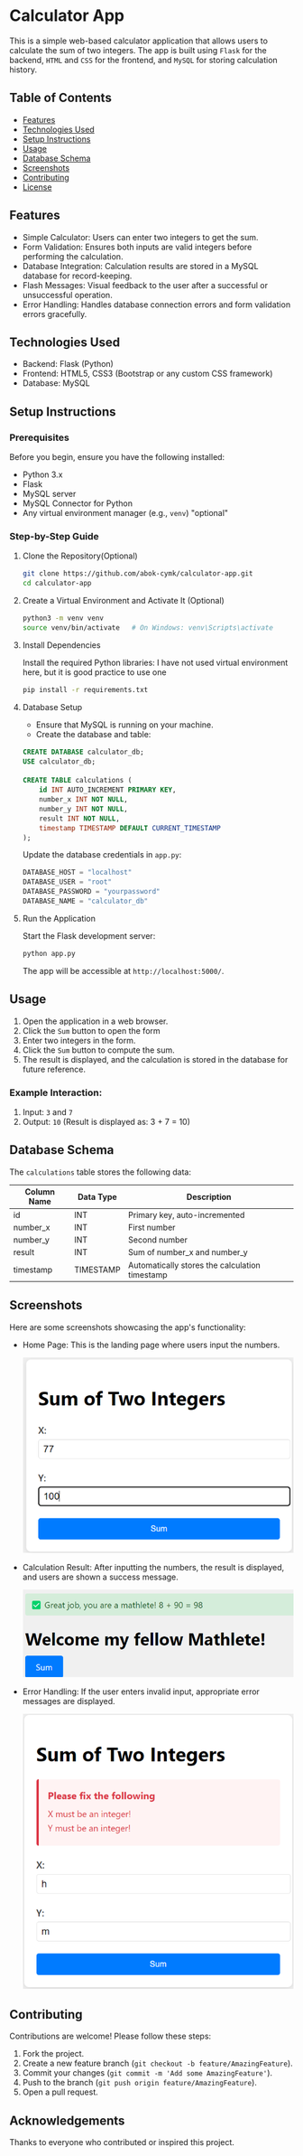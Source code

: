 # Calculator App

This is a simple web-based calculator application that allows users to calculate the sum of two integers. The app is built using `Flask` for the backend, `HTML` and `CSS` for the frontend, and `MySQL` for storing calculation history.

## Table of Contents
- [Features](#features)
- [Technologies Used](#technologies-used)
- [Setup Instructions](#setup-instructions)
- [Usage](#usage)
- [Database Schema](#database-schema)
- [Screenshots](#screenshots)
- [Contributing](#contributing)
- [License](#license)

## Features

- Simple Calculator: Users can enter two integers to get the sum.
- Form Validation: Ensures both inputs are valid integers before performing the calculation.
- Database Integration: Calculation results are stored in a MySQL database for record-keeping.
- Flash Messages: Visual feedback to the user after a successful or unsuccessful operation.
- Error Handling: Handles database connection errors and form validation errors gracefully.

## Technologies Used

- Backend: Flask (Python)
- Frontend: HTML5, CSS3 (Bootstrap or any custom CSS framework)
- Database: MySQL

## Setup Instructions

### Prerequisites

Before you begin, ensure you have the following installed:
- Python 3.x
- Flask
- MySQL server
- MySQL Connector for Python
- Any virtual environment manager (e.g., `venv`) "optional"

### Step-by-Step Guide

1. Clone the Repository(Optional)

   ```bash
   git clone https://github.com/abok-cymk/calculator-app.git
   cd calculator-app
   ```

2. Create a Virtual Environment and Activate It (Optional)

   ```bash
   python3 -m venv venv
   source venv/bin/activate   # On Windows: venv\Scripts\activate
   ```

3. Install Dependencies

   Install the required Python libraries:
   I have not used virtual environment here, but it is good practice to use one

   ```bash
   pip install -r requirements.txt
   ```

4. Database Setup

   - Ensure that MySQL is running on your machine.
   - Create the database and table:

   ```sql
   CREATE DATABASE calculator_db;
   USE calculator_db;

   CREATE TABLE calculations (
       id INT AUTO_INCREMENT PRIMARY KEY,
       number_x INT NOT NULL,
       number_y INT NOT NULL,
       result INT NOT NULL,
       timestamp TIMESTAMP DEFAULT CURRENT_TIMESTAMP
   );
   ```

   Update the database credentials in `app.py`:

   ```python
   DATABASE_HOST = "localhost"
   DATABASE_USER = "root"
   DATABASE_PASSWORD = "yourpassword"
   DATABASE_NAME = "calculator_db"
   ```

5. Run the Application

   Start the Flask development server:

   ```bash
   python app.py
   ```

   The app will be accessible at `http://localhost:5000/`.



## Usage

1. Open the application in a web browser.
2. Click the `Sum` button to open the form
3. Enter two integers in the form.
4. Click the `Sum` button to compute the sum.
5. The result is displayed, and the calculation is stored in the database for future reference.

### Example Interaction:

1. Input: `3` and `7`
2. Output: `10` (Result is displayed as: 3 + 7 = 10)



## Database Schema

The `calculations` table stores the following data:

| Column Name | Data Type | Description                          |
|-------------|------------|--------------------------------------|
| id          | INT        | Primary key, auto-incremented        |
| number_x    | INT        | First number                         |
| number_y    | INT        | Second number                        |
| result      | INT        | Sum of number_x and number_y         |
| timestamp   | TIMESTAMP  | Automatically stores the calculation timestamp |

## Screenshots

Here are some screenshots showcasing the app's functionality:

- Home Page: This is the landing page where users input the numbers.
  
  ![Home Page Screenshot](images/correct_input.png)

- Calculation Result: After inputting the numbers, the result is displayed, and users are shown a success message.
  
  ![Result Screenshot](images/home_page.png)

- Error Handling: If the user enters invalid input, appropriate error messages are displayed.
  
  ![Error Handling Screenshot](images/wrong_input.png)

## Contributing

Contributions are welcome! Please follow these steps:

1. Fork the project.
2. Create a new feature branch (`git checkout -b feature/AmazingFeature`).
3. Commit your changes (`git commit -m 'Add some AmazingFeature'`).
4. Push to the branch (`git push origin feature/AmazingFeature`).
5. Open a pull request.

## Acknowledgements

Thanks to everyone who contributed or inspired this project.

